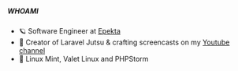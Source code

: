 ##### WHOAMI

- 🪐 Software Engineer at [Epekta](https://epekta.com)
- 🥷 Creator of Laravel Jutsu & crafting screencasts on my [Youtube channel](https://www.youtube.com/@LaravelJutsu)
- 🐧 Linux Mint, Valet Linux and PHPStorm
